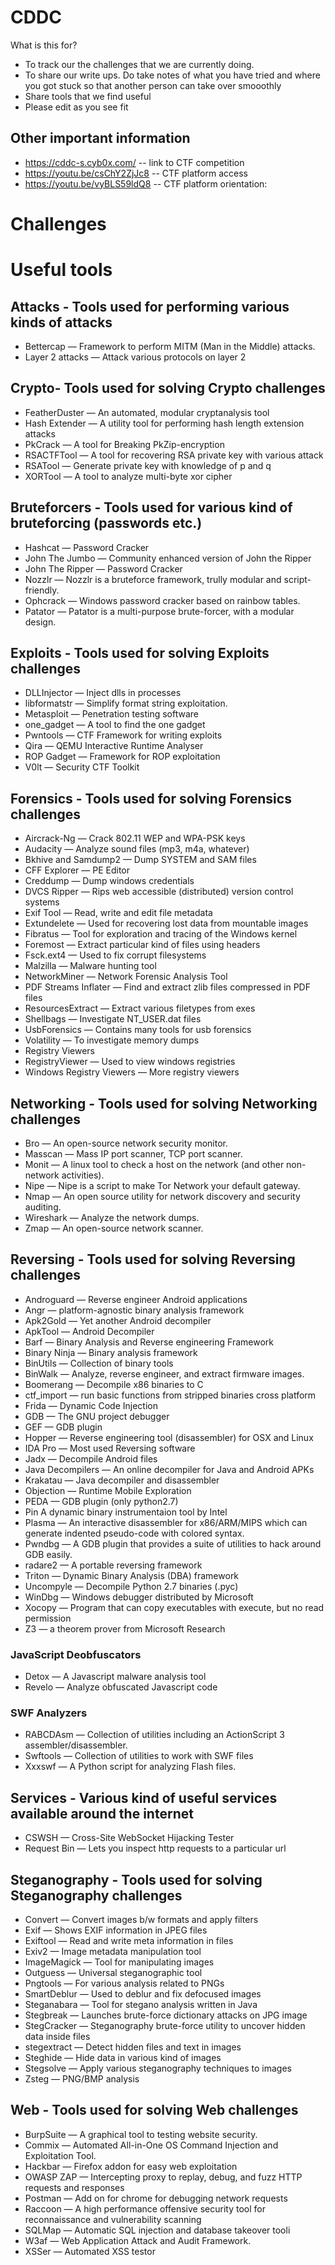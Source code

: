 # CDDC

What is this for?
- To track our the challenges that we are currently doing.
- To share our write ups. Do take notes of what you have tried and where you got stuck so that another person can take over smooothly
- Share tools that we find useful
- Please edit as you see fit

## Other important information

- https://cddc-s.cyb0x.com/ -- link to CTF competition
- https://youtu.be/csChY2ZjJc8 -- CTF platform access                   
- https://youtu.be/vyBLS59ldQ8 -- CTF platform orientation: 

# Challenges



# Useful tools

## Attacks - Tools used for performing various kinds of attacks
- Bettercap — Framework to perform MITM (Man in the Middle) attacks.
- Layer 2 attacks — Attack various protocols on layer 2

## Crypto- Tools used for solving Crypto challenges
- FeatherDuster — An automated, modular cryptanalysis tool
- Hash Extender — A utility tool for performing hash length extension attacks
- PkCrack — A tool for Breaking PkZip-encryption
- RSACTFTool — A tool for recovering RSA private key with various attack
- RSATool — Generate private key with knowledge of p and q
- XORTool — A tool to analyze multi-byte xor cipher

## Bruteforcers - Tools used for various kind of bruteforcing (passwords etc.)
- Hashcat — Password Cracker
- John The Jumbo — Community enhanced version of John the Ripper
- John The Ripper — Password Cracker
- Nozzlr — Nozzlr is a bruteforce framework, trully modular and script-friendly.
- Ophcrack — Windows password cracker based on rainbow tables.
- Patator — Patator is a multi-purpose brute-forcer, with a modular design.

## Exploits - Tools used for solving Exploits challenges
- DLLInjector — Inject dlls in processes
- libformatstr — Simplify format string exploitation.
- Metasploit — Penetration testing software
- one_gadget — A tool to find the one gadget
- Pwntools — CTF Framework for writing exploits
- Qira — QEMU Interactive Runtime Analyser
- ROP Gadget — Framework for ROP exploitation
- V0lt — Security CTF Toolkit

## Forensics - Tools used for solving Forensics challenges
- Aircrack-Ng — Crack 802.11 WEP and WPA-PSK keys
- Audacity — Analyze sound files (mp3, m4a, whatever)
- Bkhive and Samdump2 — Dump SYSTEM and SAM files
- CFF Explorer — PE Editor
- Creddump — Dump windows credentials
- DVCS Ripper — Rips web accessible (distributed) version control systems
-  Exif Tool — Read, write and edit file metadata
- Extundelete — Used for recovering lost data from mountable images
- Fibratus — Tool for exploration and tracing of the Windows kernel
- Foremost — Extract particular kind of files using headers
- Fsck.ext4 — Used to fix corrupt filesystems
- Malzilla — Malware hunting tool
- NetworkMiner — Network Forensic Analysis Tool
- PDF Streams Inflater — Find and extract zlib files compressed in PDF files
- ResourcesExtract — Extract various filetypes from exes
- Shellbags — Investigate NT_USER.dat files
- UsbForensics — Contains many tools for usb forensics
- Volatility — To investigate memory dumps
- Registry Viewers
- RegistryViewer — Used to view windows registries
- Windows Registry Viewers — More registry viewers

## Networking - Tools used for solving Networking challenges
- Bro — An open-source network security monitor.
- Masscan — Mass IP port scanner, TCP port scanner.
- Monit — A linux tool to check a host on the network (and other non-network activities).
- Nipe — Nipe is a script to make Tor Network your default gateway.
- Nmap — An open source utility for network discovery and security auditing.
- Wireshark — Analyze the network dumps.
- Zmap — An open-source network scanner.

## Reversing - Tools used for solving Reversing challenges
- Androguard — Reverse engineer Android applications
- Angr — platform-agnostic binary analysis framework
- Apk2Gold — Yet another Android decompiler
- ApkTool — Android Decompiler
- Barf — Binary Analysis and Reverse engineering Framework
- Binary Ninja — Binary analysis framework
- BinUtils — Collection of binary tools
- BinWalk — Analyze, reverse engineer, and extract firmware images.
- Boomerang — Decompile x86 binaries to C
- ctf_import — run basic functions from stripped binaries cross platform
- Frida — Dynamic Code Injection
- GDB — The GNU project debugger
- GEF — GDB plugin
- Hopper — Reverse engineering tool (disassembler) for OSX and Linux
- IDA Pro — Most used Reversing software
- Jadx — Decompile Android files
- Java Decompilers — An online decompiler for Java and Android APKs
- Krakatau — Java decompiler and disassembler
- Objection — Runtime Mobile Exploration
- PEDA — GDB plugin (only python2.7)
- Pin A dynamic binary instrumentaion tool by Intel
- Plasma — An interactive disassembler for x86/ARM/MIPS which can generate indented pseudo-code with colored syntax.
- Pwndbg — A GDB plugin that provides a suite of utilities to hack around GDB easily.
- radare2 — A portable reversing framework
- Triton — Dynamic Binary Analysis (DBA) framework
- Uncompyle — Decompile Python 2.7 binaries (.pyc)
- WinDbg — Windows debugger distributed by Microsoft
- Xocopy — Program that can copy executables with execute, but no read permission
- Z3 — a theorem prover from Microsoft Research

### JavaScript Deobfuscators
- Detox — A Javascript malware analysis tool
- Revelo — Analyze obfuscated Javascript code

### SWF Analyzers
- RABCDAsm — Collection of utilities including an ActionScript 3 assembler/disassembler.
- Swftools — Collection of utilities to work with SWF files
- Xxxswf — A Python script for analyzing Flash files. 

## Services - Various kind of useful services available around the internet
- CSWSH — Cross-Site WebSocket Hijacking Tester
- Request Bin — Lets you inspect http requests to a particular url

## Steganography - Tools used for solving Steganography challenges
- Convert — Convert images b/w formats and apply filters
- Exif — Shows EXIF information in JPEG files
- Exiftool — Read and write meta information in files
- Exiv2 — Image metadata manipulation tool
- ImageMagick — Tool for manipulating images
- Outguess — Universal steganographic tool
- Pngtools — For various analysis related to PNGs
- SmartDeblur — Used to deblur and fix defocused images
- Steganabara — Tool for stegano analysis written in Java
- Stegbreak — Launches brute-force dictionary attacks on JPG image
- StegCracker — Steganography brute-force utility to uncover hidden data inside files
- stegextract — Detect hidden files and text in images
- Steghide — Hide data in various kind of images
- Stegsolve — Apply various steganography techniques to images
- Zsteg — PNG/BMP analysis


## Web - Tools used for solving Web challenges
- BurpSuite — A graphical tool to testing website security.
- Commix — Automated All-in-One OS Command Injection and Exploitation Tool.
- Hackbar — Firefox addon for easy web exploitation
- OWASP ZAP — Intercepting proxy to replay, debug, and fuzz HTTP requests and responses
- Postman — Add on for chrome for debugging network requests
- Raccoon — A high performance offensive security tool for reconnaissance and vulnerability scanning
- SQLMap — Automatic SQL injection and database takeover tooli
- W3af — Web Application Attack and Audit Framework.
- XSSer — Automated XSS testor



